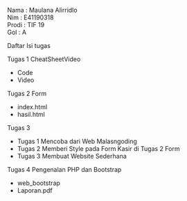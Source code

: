 Nama  : Maulana Alirridlo
<br />
Nim   : E41190318
<br />
Prodi : TIF 19
<br />
Gol   : A

Daftar Isi tugas
<br />

Tugas 1 CheatSheetVideo
  - Code
  - Video

Tugas 2 Form
  - index.html
  - hasil.html

Tugas 3
  - Tugas 1 Mencoba dari Web Malasngoding
  - Tugas 2 Memberi Style pada Form Kasir di Tugas 2 Form
  - Tugas 3 Membuat Website Sederhana

Tugas 4 Pengenalan PHP dan Bootstrap
  - web_bootstrap
  - Laporan.pdf